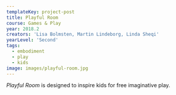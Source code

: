 ```yaml
---
templateKey: project-post
title: Playful Room
course: Games & Play
year: 2018.2
creators: 'Lisa Bolmsten, Martin Lindeborg, Linda Sheqi'
yearLevel: 'Second'
tags:
  - embodiment
  - play
  - kids
image: images/playful-room.jpg
---
```


_Playful Room_ is designed to inspire kids for free imaginative play.

<MauVideo id="0_71ebqeh1" />

